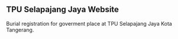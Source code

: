 ## TPU Selapajang Jaya Website
Burial registration for goverment place at TPU Selapajang Jaya Kota Tangerang.